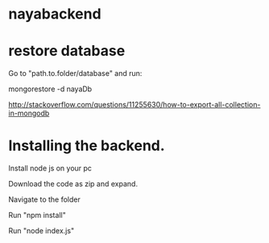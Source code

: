 # nayabackend

# restore database
Go to "path.to.folder/database" and run:


mongorestore -d nayaDb

http://stackoverflow.com/questions/11255630/how-to-export-all-collection-in-mongodb


# Installing the backend.

Install node js on your pc

Download the code as zip and expand.

Navigate to the folder

Run "npm install"

Run "node index.js"

